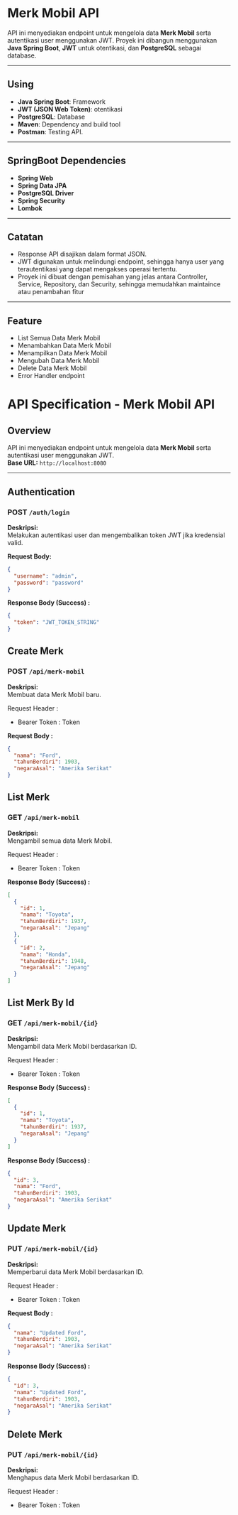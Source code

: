 # Merk Mobil API

API ini menyediakan endpoint untuk mengelola data **Merk Mobil** serta autentikasi user menggunakan JWT. Proyek ini dibangun menggunakan **Java Spring Boot**, **JWT** untuk otentikasi, dan **PostgreSQL** sebagai database.

---

## Using

- **Java Spring Boot**: Framework
- **JWT (JSON Web Token)**: otentikasi
- **PostgreSQL**: Database
- **Maven**: Dependency and build tool
- **Postman**: Testing API.

---

## SpringBoot Dependencies
- **Spring Web**
- **Spring Data JPA**
- **PostgreSQL Driver**
- **Spring Security**
- **Lombok**

---
## Catatan
- Response API disajikan dalam format JSON.
- JWT digunakan untuk melindungi endpoint, sehingga hanya user yang terautentikasi yang dapat mengakses operasi tertentu.
- Proyek ini dibuat dengan pemisahan yang jelas antara Controller, Service, Repository, dan Security, sehingga memudahkan maintaince atau penambahan fitur
---
## Feature
- List Semua Data Merk Mobil
- Menambahkan Data Merk Mobil
- Menampilkan Data Merk Mobil
- Mengubah Data Merk Mobil
- Delete Data Merk Mobil
- Error Handler endpoint

# API Specification - Merk Mobil API

## Overview

API ini menyediakan endpoint untuk mengelola data **Merk Mobil** serta autentikasi user menggunakan JWT.  
**Base URL:** `http://localhost:8080`

---

## Authentication

### POST `/auth/login`

**Deskripsi:**  
Melakukan autentikasi user dan mengembalikan token JWT jika kredensial valid.

**Request Body:**
```json
{
  "username": "admin",
  "password": "password"
}
```
**Response Body (Success) :**
```json
{
  "token": "JWT_TOKEN_STRING"
}
```

## Create Merk

### POST `/api/merk-mobil`

**Deskripsi:**  
Membuat data Merk Mobil baru.

Request Header :

- Bearer Token : Token

**Request Body :**
```json
{
  "nama": "Ford",
  "tahunBerdiri": 1903,
  "negaraAsal": "Amerika Serikat"
}
```

## List Merk

### GET `/api/merk-mobil`

**Deskripsi:**  
Mengambil semua data Merk Mobil.

Request Header :

- Bearer Token : Token

**Response Body (Success) :**
```json
[
  {
    "id": 1,
    "nama": "Toyota",
    "tahunBerdiri": 1937,
    "negaraAsal": "Jepang"
  },
  {
    "id": 2,
    "nama": "Honda",
    "tahunBerdiri": 1948,
    "negaraAsal": "Jepang"
  }
]
```

## List Merk By Id

### GET `/api/merk-mobil/{id}`

**Deskripsi:**  
Mengambil data Merk Mobil berdasarkan ID.

Request Header :

- Bearer Token : Token

**Response Body (Success) :**
```json
[
  {
    "id": 1,
    "nama": "Toyota",
    "tahunBerdiri": 1937,
    "negaraAsal": "Jepang"
  }
]
```
**Response Body (Success) :**
```json
{
  "id": 3,
  "nama": "Ford",
  "tahunBerdiri": 1903,
  "negaraAsal": "Amerika Serikat"
}
```

## Update Merk

### PUT `/api/merk-mobil/{id}`

**Deskripsi:**  
Memperbarui data Merk Mobil berdasarkan ID.

Request Header :

- Bearer Token : Token

**Request Body :**
```json
{
  "nama": "Updated Ford",
  "tahunBerdiri": 1903,
  "negaraAsal": "Amerika Serikat"
}

```

**Response Body (Success) :**
```json
{
  "id": 3,
  "nama": "Updated Ford",
  "tahunBerdiri": 1903,
  "negaraAsal": "Amerika Serikat"
}

```

## Delete Merk

### PUT `/api/merk-mobil/{id}`

**Deskripsi:**  
Menghapus data Merk Mobil berdasarkan ID.

Request Header :

- Bearer Token : Token




